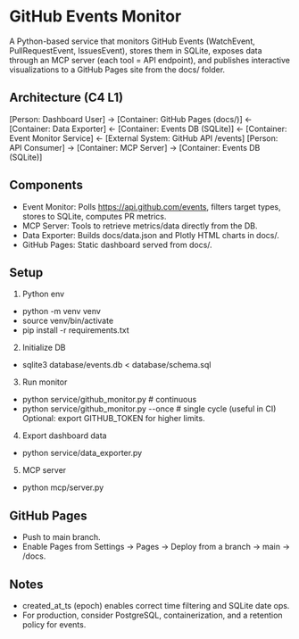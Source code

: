 # GitHub Events Monitor

A Python-based service that monitors GitHub Events (WatchEvent, PullRequestEvent, IssuesEvent), stores them in SQLite, exposes data through an MCP server (each tool = API endpoint), and publishes interactive visualizations to a GitHub Pages site from the docs/ folder.

## Architecture (C4 L1)

[Person: Dashboard User] → [Container: GitHub Pages (docs/)] ← [Container: Data Exporter] ← [Container: Events DB (SQLite)] ← [Container: Event Monitor Service] ← [External System: GitHub API /events]
[Person: API Consumer] → [Container: MCP Server] → [Container: Events DB (SQLite)]

## Components

- Event Monitor: Polls https://api.github.com/events, filters target types, stores to SQLite, computes PR metrics.
- MCP Server: Tools to retrieve metrics/data directly from the DB.
- Data Exporter: Builds docs/data.json and Plotly HTML charts in docs/.
- GitHub Pages: Static dashboard served from docs/.

## Setup

1) Python env
- python -m venv venv
- source venv/bin/activate
- pip install -r requirements.txt

2) Initialize DB
- sqlite3 database/events.db < database/schema.sql

3) Run monitor
- python service/github_monitor.py            # continuous
- python service/github_monitor.py --once     # single cycle (useful in CI)
Optional: export GITHUB_TOKEN for higher limits.

4) Export dashboard data
- python service/data_exporter.py

5) MCP server
- python mcp/server.py

## GitHub Pages
- Push to main branch.
- Enable Pages from Settings → Pages → Deploy from a branch → main → /docs.

## Notes
- created_at_ts (epoch) enables correct time filtering and SQLite date ops.
- For production, consider PostgreSQL, containerization, and a retention policy for events.
